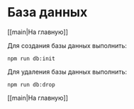 # База данных
[[main|На главную]]

Для создания базы данных выполнить:

```
npm run db:init
```

Для удаления базы данных выполнить:

```
npm run db:drop
```

[[main|На главную]]